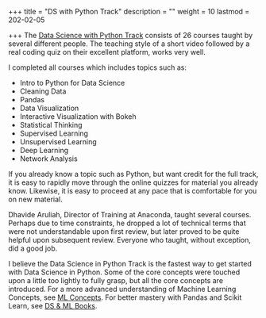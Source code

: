 +++
title = "DS with Python Track"
description = ""
weight = 10
lastmod = 202-02-05

+++
The [Data Science with Python Track](https://www.datacamp.com/tracks/data-scientist-with-python) consists of 26 courses taught by several different people.  The teaching style of a short video followed by a real coding quiz on their excellent platform, works very well.

I completed all courses which includes topics such as:

* Intro to Python for Data Science
* Cleaning Data
* Pandas
* Data Visualization
* Interactive Visualization with Bokeh
* Statistical Thinking
* Supervised Learning
* Unsupervised Learning
* Deep Learning
* Network Analysis

If you already know a topic such as Python, but want credit for the full track, it is easy to rapidly move through the online quizzes for material you already know.  Likewise, it is easy to proceed at any pace that is comfortable for you on new material.

Dhavide Aruliah, Director of Training at Anaconda, taught several courses.  Perhaps due to time constraints, he dropped a lot of technical terms that were not understandable upon first review, but later proved to be quite helpful upon subsequent review.  Everyone who taught, without exception, did a good job.

I believe the Data Science in Python Track is the fastest way to get started with Data Science in Python.  Some of the core concepts were touched upon a little too lightly to fully grasp, but all the core concepts are introduced.  For a more advanced understanding of Machine Learning Concepts, see [ML Concepts](/books/ds_ml_concepts/).  For better mastery with Pandas and Scikit Learn, see [DS & ML Books](/books/applied_ds_ml/).